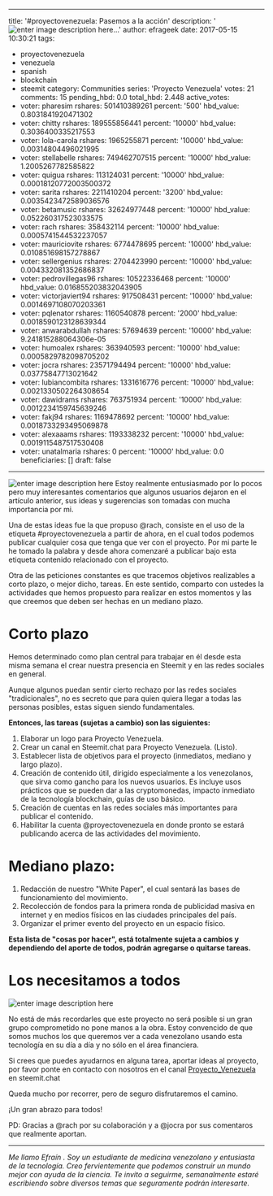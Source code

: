 
---
title: '#proyectovenezuela: Pasemos a la acción'
description: '![enter image description here](http://i.imgur.com/mRgUsJU.jpg)...'
author: efrageek
date: 2017-05-15 10:30:21
tags:
- proyectovenezuela
- venezuela
- spanish
- blockchain
- steemit
category: Communities
series: 'Proyecto Venezuela'
votes: 21
comments: 15
pending_hbd: 0.0
total_hbd: 2.448
active_votes:
- voter: pharesim
  rshares: 501410389261
  percent: '500'
  hbd_value: 0.8031841920471302
- voter: chitty
  rshares: 189555856441
  percent: '10000'
  hbd_value: 0.3036400335217553
- voter: lola-carola
  rshares: 1965255871
  percent: '10000'
  hbd_value: 0.00314804496021995
- voter: stellabelle
  rshares: 749462707515
  percent: '10000'
  hbd_value: 1.2005267782585822
- voter: quigua
  rshares: 113124031
  percent: '10000'
  hbd_value: 0.00018120772003500372
- voter: sarita
  rshares: 2211410204
  percent: '3200'
  hbd_value: 0.0035423472589036576
- voter: betamusic
  rshares: 32624977448
  percent: '10000'
  hbd_value: 0.052260317523033575
- voter: rach
  rshares: 358432114
  percent: '10000'
  hbd_value: 0.0005741544532237057
- voter: mauriciovite
  rshares: 6774478695
  percent: '10000'
  hbd_value: 0.010851698157278867
- voter: sellergenius
  rshares: 2704423990
  percent: '10000'
  hbd_value: 0.004332081352686837
- voter: pedrovillegas96
  rshares: 10522336468
  percent: '10000'
  hbd_value: 0.016855203832043905
- voter: victorjaviert94
  rshares: 917508431
  percent: '10000'
  hbd_value: 0.0014697108070203361
- voter: pqlenator
  rshares: 1160540878
  percent: '2000'
  hbd_value: 0.0018590123128639344
- voter: anwarabdullah
  rshares: 57694639
  percent: '10000'
  hbd_value: 9.241815288064306e-05
- voter: humoalex
  rshares: 363940593
  percent: '10000'
  hbd_value: 0.0005829782098705202
- voter: jocra
  rshares: 23571794494
  percent: '10000'
  hbd_value: 0.03775847713021642
- voter: lubiancombita
  rshares: 1331616776
  percent: '10000'
  hbd_value: 0.0021330502264308654
- voter: dawidrams
  rshares: 763751934
  percent: '10000'
  hbd_value: 0.0012234159745639246
- voter: fakj94
  rshares: 1169478692
  percent: '10000'
  hbd_value: 0.0018733293495069878
- voter: alexaaams
  rshares: 1193338232
  percent: '10000'
  hbd_value: 0.0019115487517530408
- voter: unatalmaria
  rshares: 0
  percent: '10000'
  hbd_value: 0.0
beneficiaries: []
draft: false
---

![enter image description here](http://i.imgur.com/mRgUsJU.jpg)
Estoy realmente entusiasmado por lo pocos pero muy interesantes comentarios que algunos usuarios dejaron en el artículo anterior, sus ideas y sugerencias son tomadas con mucha importancia por mi.

Una de estas ideas fue la que propuso @rach, consiste en el uso de la etiqueta #proyectovenezuela a partir de ahora, en el cual todos podemos publicar cualquier cosa que tenga que ver con el proyecto. Por mi parte le he tomado la palabra y desde ahora comenzaré a publicar bajo esta etiqueta contenido relacionado con el proyecto.

Otra de las peticiones constantes es que tracemos objetivos realizables a corto plazo, o mejor dicho, tareas. En este sentido, comparto con ustedes la actividades que hemos propuesto para realizar en estos momentos y las que creemos que deben ser hechas en un mediano plazo.

# Corto plazo
Hemos determinado como plan central para trabajar en él desde esta misma semana el crear nuestra presencia en Steemit y en las redes sociales en general. 

Aunque algunos puedan sentir cierto rechazo por las redes sociales "tradicionales", no es secreto que para quien quiera llegar a todas las personas posibles, estas siguen siendo fundamentales.

**Entonces, las tareas (sujetas a cambio) son las siguientes:**

 1. Elaborar un logo para Proyecto Venezuela. 
 2. Crear un canal en Steemit.chat para Proyecto Venezuela. (Listo).  
 3. Establecer lista de objetivos para el proyecto (inmediatos, mediano y largo plazo).
 4. Creación de contenido útil, dirigido especialmente a los venezolanos, que sirva como gancho para los nuevos usuarios. Es incluye usos prácticos que se pueden dar a las cryptomonedas, impacto inmediato de la tecnología blockchain, guías de uso básico.
 5. Creación de cuentas en las redes sociales más importantes para publicar el contenido.
 6. Habilitar la cuenta @proyectovenezuela en donde pronto se estará publicando acerca de las actividades del movimiento.

# Mediano plazo:

 1. Redacción de nuestro "White Paper", el cual sentará las bases de funcionamiento del movimiento.
 2. Recolección de fondos para la primera ronda de publicidad masiva en internet y en medios físicos en las ciudades principales del país.
 3. Organizar el primer evento del proyecto en un espacio físico.

 **Esta lista de "cosas por hacer", está totalmente sujeta a cambios y dependiendo del aporte de todos, podrán agregarse o quitarse tareas.**

# Los necesitamos a todos 
![enter image description here](https://media.giphy.com/media/l2JedgWrMEI7a30GI/giphy.gif)

No está de más recordarles que este proyecto no será posible si un gran grupo comprometido no pone manos a la obra. Estoy convencido de que somos muchos los que queremos ver a cada venezolano usando esta tecnología en su día a día y no sólo en el área financiera. 

Si crees que puedes ayudarnos en alguna tarea, aportar ideas al proyecto, por favor ponte en contacto con nosotros en el canal [Proyecto_Venezuela](https://steemit.chat/channel/Proyecto_Venezuela) en steemit.chat 

Queda mucho por recorrer, pero de seguro disfrutaremos el camino.

¡Un gran abrazo para todos!

PD: Gracias a @rach por su colaboración y a @jocra por sus comentaros que realmente aportan.

----------
*Me llamo Efraín . Soy un estudiante de medicina venezolano y entusiasta de la tecnología. Creo fervientemente que podemos construir un mundo mejor con ayuda de la ciencia. Te invito a seguirme, semanalmente estaré escribiendo sobre diversos temas que seguramente podrán interesarte.* 